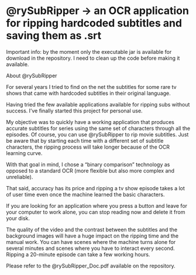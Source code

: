# @rySubRipper -> an OCR application for ripping hardcoded subtitles and saving them as .srt

Important info: by the moment only the executable jar is available for download in the repository. I need to clean up the code before making it available.

About @rySubRipper

For several years I tried to find on the net the subtitles for some rare tv shows that came with hardcoded subtitles in their original language.

Having tried the few available applications available for ripping subs without success. I’ve finally started this project for personal use.

My objective was to quickly have a working application that produces accurate subtitles for series using the same set of characters through all the episodes. Of course, you can use @rySubRipper to rip movie subtitles. Just be aware that by starting each time with a different set of subtitle characters, the ripping process will take longer because of the OCR learning curve.

With that goal in mind, I chose a “binary comparison” technology as opposed to a standard OCR (more flexible but also more complex and unreliable).

That said, accuracy has its price and ripping a tv show episode takes a lot of user time even once the machine learned the basic characters.

If you are looking for an application where you press a button and leave for your computer to work alone, you can stop reading now and delete it from your disk.

The quality of the video and the contrast between the subtitles and the background images will have a huge impact on the ripping time and the manual work. You can have scenes where the machine turns alone for several minutes and scenes where you have to interact every second. Ripping a 20-minute episode can take a few working hours.

Please refer to the @rySubRipper_Doc.pdf available on the repository.

